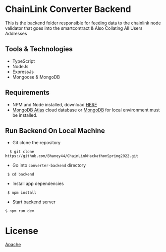 # ChainLink Converter Backend 
 
This is the backend folder responsible for feeding data to the chainlink node validator that goes into the smartcontract & Also Collating All Users Addresses 

## Tools & Technologies

- TypeScript
- NodeJs
- ExpressJs
- Mongoose & MongoDB


## Requirements

* NPM and Node installed, download [HERE](https://phoenixnap.com/kb/install-node-js-npm-on-windows)
* [MongoDB Atlas](https://www.mongodb.com/atlas/database) cloud database  or [MongoDB](https://www.mongodb.com/) for local environment must be installed.


## Run Backend On Local Machine

* Git clone the repository

```
  $ git clone https://github.com/Bhaney44/ChainLinkHackathonSpring2022.git
```
* Go into `converter-backend` directory

```
 $ cd backend
```
* Install app dependencies
```
 $ npm install
```

* Start backend server

```
$ npm run dev

```



# License

[Apache](https://github.com/Bhaney44/ChainLinkHackathonSpring2022/blob/main/LICENSE)
